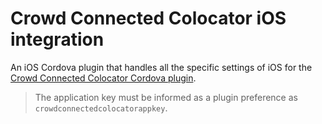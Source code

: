 # Crowd Connected Colocator iOS integration

An iOS Cordova plugin that handles all the specific settings of iOS for the [Crowd Connected Colocator Cordova plugin](https://developers.colocator.net/mobile/getting-started/cordova/).

> The application key must be informed as a plugin preference as `crowdconnectedcolocatorappkey`.
